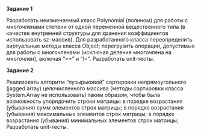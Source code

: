 <p><b>Задание 1</b></p>
<p>
Разработать неизменяемый класс Polynomial (полином) для работы с многочленами 
степени  от одной переменной вещественного типа (в качестве внутренней структуры 
для хранения коэффициентов использовать sz-массив). Для разработанного класса
переопределить виртуальные методы класса Object;
перегрузить операции, допустимые для работы с многочленами 
(исключая деление многочлена на многочлен), включая “==” и “!=”.
Разработать unit-тесты.
</p>

<p><b>Задание 2</b></p>
<p>
Реализовать алгоритм “пузырьковой” сортировки непрямоугольного (jagged array) 
целочисленного массива (методы сортировки класса System.Array не использовать) 
таким образом, чтобы была возможность упорядочить строки матрицы: 
в порядке возрастания (убывания) сумм элементов строк матрицы;
в порядке возрастания (убывания) максимальных элементов строк матрицы;
в порядке возрастания (убывания) минимальных элементов строк матрицы;
Разработать unit-тесты.
</p>
